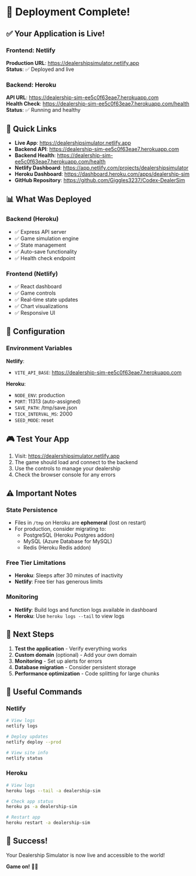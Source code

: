 # 🎉 Deployment Complete!

## ✅ Your Application is Live!

### Frontend: Netlify
**Production URL**: https://dealershipsimulator.netlify.app  
**Status**: ✅ Deployed and live

### Backend: Heroku
**API URL**: https://dealership-sim-ee5c0f63eae7.herokuapp.com  
**Health Check**: https://dealership-sim-ee5c0f63eae7.herokuapp.com/health  
**Status**: ✅ Running and healthy

## 🔗 Quick Links

- **Live App**: https://dealershipsimulator.netlify.app
- **Backend API**: https://dealership-sim-ee5c0f63eae7.herokuapp.com
- **Backend Health**: https://dealership-sim-ee5c0f63eae7.herokuapp.com/health
- **Netlify Dashboard**: https://app.netlify.com/projects/dealershipsimulator
- **Heroku Dashboard**: https://dashboard.heroku.com/apps/dealership-sim
- **GitHub Repository**: https://github.com/Giggles3237/Codex-DealerSim

## 📊 What Was Deployed

### Backend (Heroku)
- ✅ Express API server
- ✅ Game simulation engine
- ✅ State management
- ✅ Auto-save functionality
- ✅ Health check endpoint

### Frontend (Netlify)
- ✅ React dashboard
- ✅ Game controls
- ✅ Real-time state updates
- ✅ Chart visualizations
- ✅ Responsive UI

## 🔧 Configuration

### Environment Variables

**Netlify**:
- `VITE_API_BASE`: https://dealership-sim-ee5c0f63eae7.herokuapp.com

**Heroku**:
- `NODE_ENV`: production
- `PORT`: 11313 (auto-assigned)
- `SAVE_PATH`: /tmp/save.json
- `TICK_INTERVAL_MS`: 2000
- `SEED_MODE`: reset

## 🎮 Test Your App

1. Visit: https://dealershipsimulator.netlify.app
2. The game should load and connect to the backend
3. Use the controls to manage your dealership
4. Check the browser console for any errors

## ⚠️ Important Notes

### State Persistence
- Files in `/tmp` on Heroku are **ephemeral** (lost on restart)
- For production, consider migrating to:
  - PostgreSQL (Heroku Postgres addon)
  - MySQL (Azure Database for MySQL)
  - Redis (Heroku Redis addon)

### Free Tier Limitations
- **Heroku**: Sleeps after 30 minutes of inactivity
- **Netlify**: Free tier has generous limits

### Monitoring
- **Netlify**: Build logs and function logs available in dashboard
- **Heroku**: Use `heroku logs --tail` to view logs

## 🚀 Next Steps

1. **Test the application** - Verify everything works
2. **Custom domain** (optional) - Add your own domain
3. **Monitoring** - Set up alerts for errors
4. **Database migration** - Consider persistent storage
5. **Performance optimization** - Code splitting for large chunks

## 📝 Useful Commands

### Netlify
```bash
# View logs
netlify logs

# Deploy updates
netlify deploy --prod

# View site info
netlify status
```

### Heroku
```bash
# View logs
heroku logs --tail -a dealership-sim

# Check app status
heroku ps -a dealership-sim

# Restart app
heroku restart -a dealership-sim
```

## 🎊 Success!

Your Dealership Simulator is now live and accessible to the world!

**Game on!** 🚗💨


